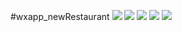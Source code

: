 #wxapp_newRestaurant
<image src="https://github.com/A13253565831/wxapp_decoration/blob/master/images/galler/01.jpg"></image>
<image src="https://github.com/A13253565831/wxapp_decoration/blob/master/images/galler/02.jpg"></image>
<image src="https://github.com/A13253565831/wxapp_decoration/blob/master/images/galler/03.jpg"></image>
<image src="https://github.com/A13253565831/wxapp_decoration/blob/master/images/galler/04.jpg"></image>
<image src="https://github.com/A13253565831/wxapp_decoration/blob/master/images/galler/05.jpg"></image>
